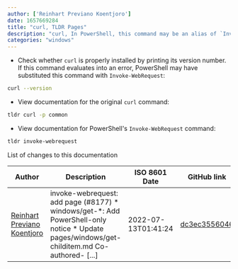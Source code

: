 ```yaml
---
author: ['Reinhart Previano Koentjoro']
date: 1657669284
title: "curl, TLDR Pages"
description: "curl, In PowerShell, this command may be an alias of `Invoke-WebRequest` when the original `curl` program (<https://curl.se>) is not properly installed."
categories: "windows"
---
```

- Check whether `curl` is properly installed by printing its version number. If this command evaluates into an error, PowerShell may have substituted this command with `Invoke-WebRequest`:

```bash
curl --version
```

- View documentation for the original `curl` command:

```bash
tldr curl -p common
```

- View documentation for PowerShell's `Invoke-WebRequest` command:

```bash
tldr invoke-webrequest
```
List of changes to this documentation


Author | Description | ISO 8601 Date | GitHub link
------|-----|-----|-----
[Reinhart Previano Koentjoro](mailto:reinhart_previano@yahoo.com) | invoke-webrequest: add page (#8177) * windows/get-*: Add PowerShell-only notice * Update pages/windows/get-childitem.md Co-authored- [...] | 2022-07-13T01:41:24 | [dc3ec3556046](https://github.com/tldr-pages/tldr/commit/dc3ec3556046aa804d0224bb54dd27ab6001e449)

